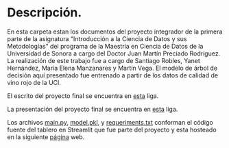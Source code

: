 # Descripción.

En esta carpeta estan los documentos del proyecto integrador de la primera parte de la asignatura "Introducción a la Ciencia de Datos y sus Metodologías" del programa de la Maestría en Ciencia de Datos de la Universidad de Sonora a cargo del Doctor Juan Martín Preciado Rodríguez. La realización de este trabajo fue a cargo de Santiago Robles, Yanet Hernández, María Elena Manzanares y Martín Vega.  El modelo de árbol de decisión aquí presentado fue entrenado a partir de los datos de calidad de vino rojo de la UCI.

El escrito del proyecto final se encuentra en [esta]([https://github.com/Maleniski/Proyecto-Integrador-Analisis-de-datos-de-vinos/blob/main/TareaMetodologiaSantiagoMaElenaYanetMartin.pdf](https://github.com/Maleniski/introduccion-ciencia-datos-metodologias/blob/main/parte1_CRISP_DM/TareaMetodologiaSantiagoMaElenaYanetMartin.pdf)) liga.

La presentación del proyecto final se encuentra en [esta]([https://github.com/Maleniski/Proyecto-Integrador-Analisis-de-datos-de-vinos/blob/main/TareaMetodologiaSantiagoMaElenaYanetMartin_presentacion.pdf](https://github.com/Maleniski/introduccion-ciencia-datos-metodologias/blob/main/parte1_CRISP_DM/TareaMetodologiaSantiagoMaElenaYanetMartin_presentacion.pdf)) liga.


Los archivos [main.py](https://github.com/Maleniski/introduccion-ciencia-datos-metodologias/blob/main/parte1_CRISP_DM/main.py), [model.pkl](https://github.com/Maleniski/introduccion-ciencia-datos-metodologias/blob/main/parte1_CRISP_DM/model.pkl), y [requeriments.txt](https://github.com/Maleniski/introduccion-ciencia-datos-metodologias/blob/main/parte1_CRISP_DM/requirements.txt) conforman el código fuente del tablero en Streamlit que fue parte del proyecto y esta hosteado en la siguiente [página](https://mjvnor-proyecto-integrador-analisis-de-datos-de-vin-main-mpt3rq.streamlit.app/) web.
